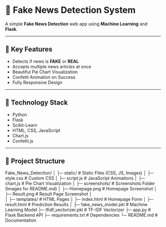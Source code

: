 # 📰 Fake News Detection System

A simple **Fake News Detection** web app using **Machine Learning** and **Flask**.

---

## 🔑 Key Features
- Detects if news is **FAKE** or **REAL**
- Accepts multiple news articles at once
- Beautiful Pie Chart Visualization
- Confetti Animation on Success
- Fully Responsive Design

---

## 🎯 Technology Stack
- Python
- Flask
- Scikit-Learn
- HTML, CSS, JavaScript
- Chart.js
- Confetti.js

---

## 📂 Project Structure
Fake_News_Detection/
│
├─ static/                  # Static Files (CSS, JS, Images)
│   ├─ style.css            # Custom CSS
│   ├─ script.js            # JavaScript Animations
│   ├─ chart.js             # Pie Chart Visualization
│   ├─ screenshots/         # Screenshots Folder (Images for README.md)
│       ├─ Homepage.png     # Homepage Screenshot
│       ├─ Result.png       # Result Page Screenshot
│       
│
├─ templates/               # HTML Pages
│   ├─ index.html           # Homepage Form
│   ├─ result.html          # Prediction Results
│
├─ fake_news_model.pkl      # Machine Learning Model
├─ tfidf_vectorizer.pkl     # TF-IDF Vectorizer
├─ app.py                   # Flask Backend API
├─ requirements.txt         # Dependencies
└─ README.md                # Documentation
